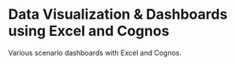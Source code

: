 # Data Visualization & Dashboards using Excel and Cognos
Various scenario dashboards with Excel and Cognos.
